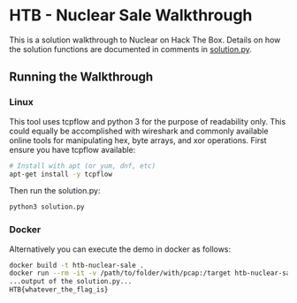 # HTB - Nuclear Sale Walkthrough

This is a solution walkthrough to Nuclear on Hack The Box. Details on how the
solution functions are documented in comments in [solution.py](solution.py).

## Running the Walkthrough

### Linux

This tool uses tcpflow and python 3 for the purpose of readability only. This
could equally be accomplished with wireshark and commonly available online
tools for manipulating hex, byte arrays, and xor operations. First ensure
you have tcpflow available:

```bash
# Install with apt (or yum, dnf, etc)
apt-get install -y tcpflow
```

Then run the solution.py:

```bash
python3 solution.py
```

### Docker

Alternatively you can execute the demo in docker as follows:

```bash
docker build -t htb-nuclear-sale .
docker run --rm -it -v /path/to/folder/with/pcap:/target htb-nuclear-sale
...output of the solution.py...
HTB{whatever_the_flag_is}
```
